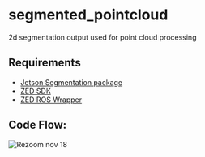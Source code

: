 # segmented_pointcloud
2d segmentation output used for point cloud processing

## Requirements

- [Jetson Segmentation package](https://github.com/dusty-nv/jetson-inference)
- [ZED SDK](https://www.stereolabs.com/developers/release/)
- [ZED ROS Wrapper](https://github.com/stereolabs/zed-ros-wrapper)

## Code Flow:

![Rezoom nov 18](https://user-images.githubusercontent.com/90351952/202696896-6416899e-c1f4-4f31-9f1e-b88a8e4802b6.png)



